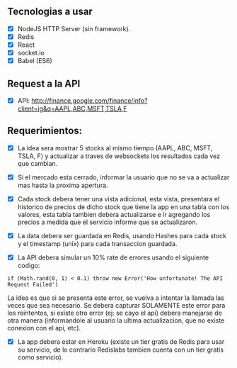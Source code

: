 ## Tecnologias a usar
- [x] NodeJS HTTP Server (sin framework).
- [x] Redis
- [x] React
- [x] socket.io
- [x] Babel (ES6)

## Request a la API
- [x] API: http://finance.google.com/finance/info?client=ig&q=AAPL,ABC,MSFT,TSLA,F

## Requerimientos:
- [x] La idea sera mostrar 5 stocks al mismo tiempo (AAPL, ABC, MSFT, TSLA, F) y actualizar a traves de websockets los resultados cada vez que cambian.

- [x] Si el mercado esta cerrado, informar la usuario que no se va a actualizar mas hasta la proxima apertura.

- [x] Cada stock debera tener una vista adicional, esta vista, presentara el historico de precios de dicho stock que tiene la app en una tabla con los valores, esta tabla tambien debera actualizarse e ir agregando los precios a medida que el servicio informe que se actualizaron.

- [x] La data debera ser guardada en Redis, usando Hashes para cada stock y el timestamp (unix) para cada transaccion guardada.

- [x] La API debera simular un 10% rate de errores usando el siguiente codigo:

`if (Math.rand(0, 1) < 0.1) throw new Error('How unfortunate! The API Request Failed')`

La idea es que si se presenta este error, se vuelva a intentar la llamada las veces que sea necesario. Se debera capturar SOLAMENTE este error para los reintentos, si existe otro error (ej: se cayo el api) debera manejarse de otra manera (informandole al usuario la ultima actualizacion, que no existe conexion con el api, etc).

- [x] La app debera estar en Heroku (existe un tier gratis de Redis para usar su servicio, de lo contrario Redislabs tambien cuenta con un tier gratis como servicio).
